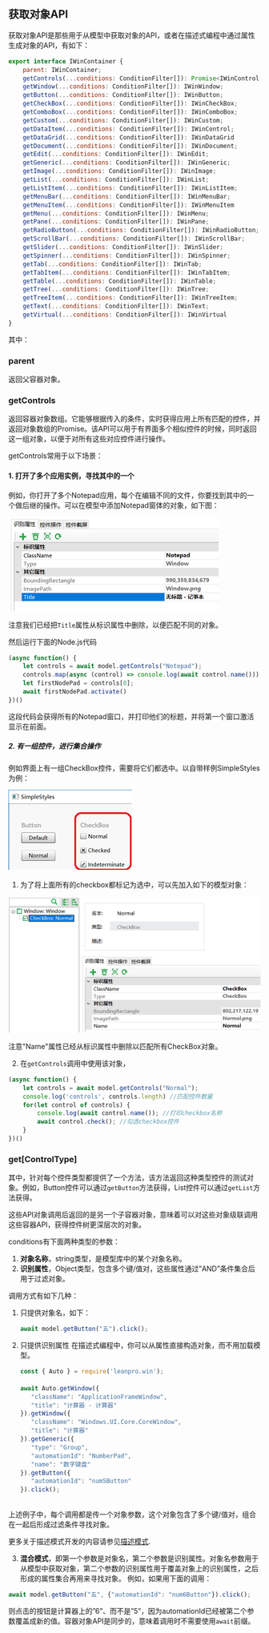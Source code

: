 
## 获取对象API

获取对象API是那些用于从模型中获取对象的API，或者在描述式编程中通过属性生成对象的API，有如下：


```javascript
export interface IWinContainer {
    parent: IWinContainer;
    getControls(...conditions: ConditionFilter[]): Promise<IWinControl[]>;
    getWindow(...conditions: ConditionFilter[]): IWinWindow;
    getButton(...conditions: ConditionFilter[]): IWinButton;
    getCheckBox(...conditions: ConditionFilter[]): IWinCheckBox;
    getComboBox(...conditions: ConditionFilter[]): IWinComboBox;
    getCustom(...conditions: ConditionFilter[]): IWinCustom;
    getDataItem(...conditions: ConditionFilter[]): IWinControl;
    getDataGrid(...conditions: ConditionFilter[]): IWinDataGrid
    getDocument(...conditions: ConditionFilter[]): IWinDocument;
    getEdit(...conditions: ConditionFilter[]): IWinEdit;
    getGeneric(...conditions: ConditionFilter[]): IWinGeneric;
    getImage(...conditions: ConditionFilter[]): IWinImage;
    getList(...conditions: ConditionFilter[]): IWinList;
    getListItem(...conditions: ConditionFilter[]): IWinListItem;
    getMenuBar(...conditions: ConditionFilter[]): IWinMenuBar;
    getMenuItem(...conditions: ConditionFilter[]): IWinMenuItem
    getMenu(...conditions: ConditionFilter[]): IWinMenu;
    getPane(...conditions: ConditionFilter[]): IWinPane;
    getRadioButton(...conditions: ConditionFilter[]): IWinRadioButton;
    getScrollBar(...conditions: ConditionFilter[]): IWinScrollBar;
    getSlider(...conditions: ConditionFilter[]): IWinSlider;
    getSpinner(...conditions: ConditionFilter[]): IWinSpinner;
    getTab(...conditions: ConditionFilter[]): IWinTab;
    getTabItem(...conditions: ConditionFilter[]): IWinTabItem;
    getTable(...conditions: ConditionFilter[]): IWinTable;
    getTree(...conditions: ConditionFilter[]): IWinTree;
    getTreeItem(...conditions: ConditionFilter[]): IWinTreeItem;
    getText(...conditions: ConditionFilter[]): IWinText;
    getVirtual(...conditions: ConditionFilter[]): IWinVirtual
}

```

其中：

### parent
返回父容器对象。

### getControls
返回容器对象数组。它能够根据传入的条件，实时获得应用上所有匹配的控件，并返回对象数组的Promise。该API可以用于有界面多个相似控件的时候，同时返回这一组对象，以便于对所有这些对应控件进行操作。

getControls常用于以下场景：

#### 1. 打开了多个应用实例，寻找其中的一个

例如，你打开了多个Notepad应用，每个在编辑不同的文件，你要找到其中的一个做后继的操作。可以在模型中添加Notepad窗体的对象，如下图：

![](assets/notepad_model.png)

注意我们已经把`Title`属性从标识属性中删除，以便匹配不同的对象。

然后运行下面的Node.js代码

```javascript
(async function() {
    let controls = await model.getControls("Notepad");
    controls.map(async (control) => console.log(await control.name()));
    let firstNodePad = controls[0];
    await firstNodePad.activate()
})()
```
这段代码会获得所有的Notepad窗口，并打印他们的标题，并将第一个窗口激活显示在前面。

##### 2. 有一组控件，进行集合操作
例如界面上有一组CheckBox控件，需要将它们都选中。以自带样例SimpleStyles为例：
  
  ![](assets/checkboxes.png)

1. 为了将上面所有的checkbox都标记为选中，可以先加入如下的模型对象：

  ![](assets/checkboxes_model.png)

  注意"Name"属性已经从标识属性中删除以匹配所有CheckBox对象。

2. 在`getControls`调用中使用该对象，

```javascript
(async function() {
    let controls = await model.getControls("Normal");
    console.log('controls', controls.length) //匹配控件数量
    for(let control of controls) {
        console.log(await control.name()); //打印checkbox名称
        await control.check(); //勾选checkbox控件
    }
})()
```

### get[ControlType]

其中，针对每个控件类型都提供了一个方法，该方法返回这种类型控件的测试对象。例如，Button控件可以通过`getButton`方法获得，List控件可以通过`getList`方法获得。

这些API对象调用后返回的是另一个子容器对象，意味着可以对这些对象级联调用这些容器API，获得控件树更深层次的对象。

conditions有下面两种类型的参数：

1. **对象名称**，string类型，是模型库中的某个对象名称。
2. **识别属性**，Object类型，包含多个键/值对，这些属性通过”AND”条件集合后用于过滤对象。

调用方式有如下几种：

  1. 只提供对象名，如下：
  
     ```javascript
     await model.getButton("五").click();
     ```
     
  2. 只提供识别属性
  在描述式编程中，你可以从属性直接构造对象，而不用加载模型。
  
     ```javascript
     const { Auto } = require('leanpro.win');
  
     await Auto.getWindow({
        "className": "ApplicationFrameWindow",
        "title": "计算器 ‎- 计算器"
     }).getWindow({
        "className": "Windows.UI.Core.CoreWindow",
        "title": "计算器"
     }).getGeneric({
        "type": "Group",
        "automationId": "NumberPad",
        "name": "数字键盘"
     }).getButton({
        "automationId": "num5Button"
     }).click();
  
     ```
     
  上述例子中，每个调用都是传一个对象参数，这个对象包含了多个键/值对，组合在一起后形成过滤条件寻找对象。
  
  更多关于描述模式开发的内容请参见[描述模式](descriptive_mode.md).
  
  3. **混合模式**，即第一个参数是对象名，第二个参数是识别属性。对象名参数用于从模型中获取对象，第二个参数的识别属性用于覆盖对象上的识别属性，之后形成的属性集合再用来寻找对象。
例如，如果用下面的调用：

  ```javascript
  await model.getButton("五", {"automationId": "num6Button"}).click();
  ```
  
  则点击的按钮是计算器上的”6”、而不是”5”，因为automationId已经被第二个参数覆盖成新的值。容器对象API是同步的，意味着调用时不需要使用`await`前缀。


